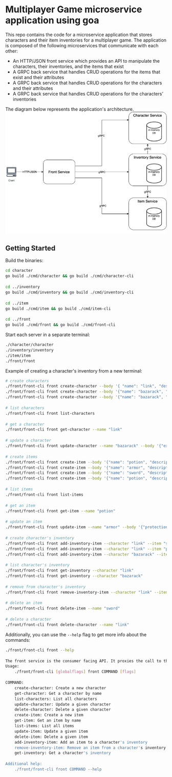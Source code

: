 # Multiplayer Game microservice application using goa

This repo contains the code for a microservice application that stores characters and their item inventories for a
multiplayer game. The application is composed of the following microservices that communicate with each other:
- An HTTP/JSON front service which provides an API to manipulate the characters, their inventories, and the items that exist
- A GRPC back service that handles CRUD operations for the items that exist and their attributes
- A GRPC back service that handles CRUD operations for the characters and their attributes
- A GRPC back service that handles CRUD operations for the characters’ inventories

The diagram below represents the application's architecture.
![architecture diagram](docs/architecture.png)

## Getting Started

Build the binaries:
```bash
cd character
go build ./cmd/character && go build ./cmd/character-cli

cd ../inventory
go build ./cmd/inventory && go build ./cmd/inventory-cli

cd ../item
go build ./cmd/item && go build ./cmd/item-cli

cd ../front
go build ./cmd/front && go build ./cmd/front-cli
```

Start each server in a separate terminal:
```bash
./character/character
./inventory/inventory
./item/item
./front/front
```

Example of creating a character's inventory from a new terminal:
```bash
# create characters
./front/front-cli front create-character --body '{ "name": "link", "description": "savior of Princess Zelda", "health": 100, "experience": 10}'
./front/front-cli front create-character --body '{"name": "bazarack", "description": "antagonist", "health": 1000, "experience": 100}'
./front/front-cli front create-character --body '{"name": "bazarack", "description": "antagonist", "health": 1000, "experience": 100}' # you will get a "character already exists" error

# list characters
./front/front-cli front list-characters

# get a character
./front/front-cli front get-character --name "link"

# update a character
./front/front-cli front update-character --name "bazarack" --body '{"experience": 200}'

# create items
./front/front-cli front create-item --body '{"name": "potion", "description": "restores health", "healing": 20}'
./front/front-cli front create-item --body '{"name": "armor", "description": "reduces damage", "protection": 20}'
./front/front-cli front create-item --body '{"name": "sword", "description": "the legendary sword", "damage": 200, "protection": 100}'
./front/front-cli front create-item --body '{"name": "potion", "description": "restores health", "healing": 20}' # you will get a "item already exists" error 

# list items
./front/front-cli front list-items

# get an item
./front/front-cli front get-item --name "potion"

# update an item
./front/front-cli front update-item --name "armor" --body '{"protection": 50}'

# create character's inventory
./front/front-cli front add-inventory-item --character "link" --item "sword"
./front/front-cli front add-inventory-item --character "link" --item "potion"
./front/front-cli front add-inventory-item --character "bazarack" --item "armor"

# list character's inventory
./front/front-cli front get-inventory --character "link"
./front/front-cli front get-inventory --character "bazarack"

# remove from character's inventory
./front/front-cli front remove-inventory-item --character "link" --item "sword"

# delete an item
./front/front-cli front delete-item --name "sword"

# delete a character
./front/front-cli front delete-character --name "link"
```

Additionally, you can use the `--help` flag to get more info about the commands:
```bash
./front/front-cli front --help                                                                                                                                                                                                                                  ✔

The front service is the consumer facing API. It proxies the call to the backend services.
Usage:
    ./front/front-cli [globalflags] front COMMAND [flags]

COMMAND:
    create-character: Create a new character
    get-character: Get a character by name
    list-characters: List all characters
    update-character: Update a given character
    delete-character: Delete a given character
    create-item: Create a new item
    get-item: Get an item by name
    list-items: List all items
    update-item: Update a given item
    delete-item: Delete a given item
    add-inventory-item: Add an item to a character's inventory
    remove-inventory-item: Remove an item from a character's inventory
    get-inventory: Get a character's inventory

Additional help:
    ./front/front-cli front COMMAND --help
```
